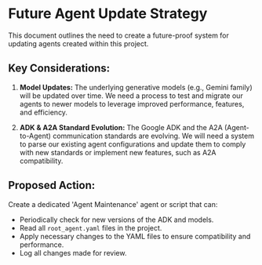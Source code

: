 # Future Agent Update Strategy

This document outlines the need to create a future-proof system for updating agents created within this project.

## Key Considerations:

1.  **Model Updates:** The underlying generative models (e.g., Gemini family) will be updated over time. We need a process to test and migrate our agents to newer models to leverage improved performance, features, and efficiency.

2.  **ADK & A2A Standard Evolution:** The Google ADK and the A2A (Agent-to-Agent) communication standards are evolving. We will need a system to parse our existing agent configurations and update them to comply with new standards or implement new features, such as A2A compatibility.

## Proposed Action:

Create a dedicated 'Agent Maintenance' agent or script that can:

*   Periodically check for new versions of the ADK and models.
*   Read all `root_agent.yaml` files in the project.
*   Apply necessary changes to the YAML files to ensure compatibility and performance.
*   Log all changes made for review.